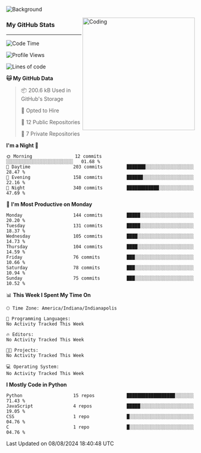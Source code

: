![Background](https://github.com/Nguyen-Noah/Nguyen-Noah/assets/112649680/f5d2296f-0508-400c-abcf-47c085708a2a)

<img align="right" alt="Coding" width="300" src="https://cdn.dribbble.com/users/1277312/screenshots/14733298/media/39b1045e593737587dd60e42c8422d1f.gif" >

### My GitHub Stats
---
<!--START_SECTION:waka-->
![Code Time](http://img.shields.io/badge/Code%20Time-195%20hrs%2035%20mins-blue)

![Profile Views](http://img.shields.io/badge/Profile%20Views-0-blue)

![Lines of code](https://img.shields.io/badge/From%20Hello%20World%20I%27ve%20Written-147.5%20thousand%20lines%20of%20code-blue)

**🐱 My GitHub Data** 

> 📦 200.6 kB Used in GitHub's Storage 
 > 
> 💼 Opted to Hire
 > 
> 📜 12 Public Repositories 
 > 
> 🔑 7 Private Repositories 
 > 
**I'm a Night 🦉** 

```text
🌞 Morning                12 commits          ░░░░░░░░░░░░░░░░░░░░░░░░░   01.68 % 
🌆 Daytime                203 commits         ███████░░░░░░░░░░░░░░░░░░   28.47 % 
🌃 Evening                158 commits         ██████░░░░░░░░░░░░░░░░░░░   22.16 % 
🌙 Night                  340 commits         ████████████░░░░░░░░░░░░░   47.69 % 
```
📅 **I'm Most Productive on Monday** 

```text
Monday                   144 commits         █████░░░░░░░░░░░░░░░░░░░░   20.20 % 
Tuesday                  131 commits         █████░░░░░░░░░░░░░░░░░░░░   18.37 % 
Wednesday                105 commits         ████░░░░░░░░░░░░░░░░░░░░░   14.73 % 
Thursday                 104 commits         ████░░░░░░░░░░░░░░░░░░░░░   14.59 % 
Friday                   76 commits          ███░░░░░░░░░░░░░░░░░░░░░░   10.66 % 
Saturday                 78 commits          ███░░░░░░░░░░░░░░░░░░░░░░   10.94 % 
Sunday                   75 commits          ███░░░░░░░░░░░░░░░░░░░░░░   10.52 % 
```


📊 **This Week I Spent My Time On** 

```text
🕑︎ Time Zone: America/Indiana/Indianapolis

💬 Programming Languages: 
No Activity Tracked This Week

🔥 Editors: 
No Activity Tracked This Week

🐱‍💻 Projects: 
No Activity Tracked This Week

💻 Operating System: 
No Activity Tracked This Week
```

**I Mostly Code in Python** 

```text
Python                   15 repos            ██████████████████░░░░░░░   71.43 % 
JavaScript               4 repos             █████░░░░░░░░░░░░░░░░░░░░   19.05 % 
CSS                      1 repo              █░░░░░░░░░░░░░░░░░░░░░░░░   04.76 % 
C                        1 repo              █░░░░░░░░░░░░░░░░░░░░░░░░   04.76 % 
```




 Last Updated on 08/08/2024 18:40:48 UTC
<!--END_SECTION:waka-->

<!--
**Nguyen-Noah/Nguyen-Noah** is a ✨ _special_ ✨ repository because its `README.md` (this file) appears on your GitHub profile.

Here are some ideas to get you started:

- 🔭 I’m currently working on ...
- 🌱 I’m currently learning ...
- 👯 I’m looking to collaborate on ...
- 🤔 I’m looking for help with ...
- 💬 Ask me about ...
- 📫 How to reach me: ...
- 😄 Pronouns: ...
- ⚡ Fun fact: ...
-->
